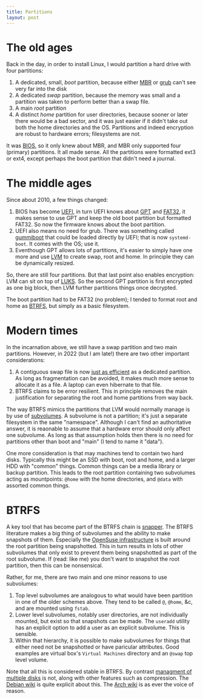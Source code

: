 ```yaml
---
title: Partitions
layout: post
---
```


# The old ages

Back in the day, in order to install Linux, I would partition a hard drive with four partitions:

1. A dedicated, small, *boot* partition, because either [MBR](https://en.wikipedia.org/wiki/Master_boot_record) or [grub](https://en.wikipedia.org/wiki/GNU_GRUB) can't see very far into the disk
1. A dedicated *swap* partition, because the memory was small and a partition was taken to perform better than a swap file.
1. A main *root* partition
1. A distinct *home* partition for user directories, because sooner or later there would be a bad sector, and it was just easier if it didn't take out both the home directories and the OS.  Partitions and indeed encryption are robust to hardware errors; filesystems are not.

It was [BIOS](https://en.wikipedia.org/wiki/BIOS), so it only knew about MBR, and MBR only supported four (primary) partitions.  It all made sense.  All the partitions were formatted ext3 or ext4, except perhaps the boot partition that didn't need a journal.

# The middle ages

Since about 2010, a few things changed:

1. BIOS has become [UEFI](https://en.wikipedia.org/wiki/Unified_Extensible_Firmware_Interface), in turn UEFI knows about [GPT](https://en.wikipedia.org/wiki/GUID_Partition_Table) and [FAT32](https://en.wikipedia.org/wiki/File_Allocation_Table#FAT32), it makes sense to use GPT and keep the old boot partition but formatted FAT32.  So now the firmware knows about the boot partition.
1. UEFI also means no need for grub.  There was something called [gummiboot](https://en.wikipedia.org/wiki/Systemd-boot) that could be loaded directly by UEFI; that is now `systemd-boot`.  It comes with the OS; use it.
1. Eventhough GPT allows lots of partitions, it's easier to simply have one more and use [LVM](https://en.wikipedia.org/wiki/Logical_Volume_Manager_(Linux)) to create swap, root and home.  In principle they can be dynamically resized.

So, there are still four partitions.  But that last point also enables encryption: LVM can sit on top of [LUKS](https://gitlab.com/cryptsetup/cryptsetup/blob/master/README.md).  So the second GPT partition is first encrypted as one big block, then LVM further partitions things once decrypted.

The boot partition had to be FAT32 (no problem); I tended to format root and home as [BTRFS](https://en.wikipedia.org/wiki/Btrfs), but simply as a basic filesystem.

# Modern times

In the incarnation above, we still have a swap partition and two main partitions.  However, in 2022 (but I am late!) there are two other important considerations:

1. A contiguous swap file is now [just as efficient](https://wiki.archlinux.org/title/Swap) as a dedicated partition.  As long as fragmentation can be avoided, it makes much more sense to allocate it as a file.  A laptop can even hibernate to that file.
1. BTRFS claims to be error resilient.  This in principle removes the main justification for separating the root and home partitions from way back.

The way BTRFS mimics the partitions that LVM would normally manage is by use of [subvolumes](https://btrfs.readthedocs.io/en/latest/Subvolumes.html).  A subvolume is not a partition; it's just a separate filesystem in the same "namespace".  Although I can't find an authoritative answer, it is reaonable to assume that a hardware error should only affect one subvolume.  As long as that assumption holds then there is no need for partitions other than boot and "main" (I tend to name it "data").

One more consideration is that may machines tend to contain two hard disks.  Typically this might be an SSD with boot, root and home, and a larger HDD with "common" things.  Common things can be a media library or backup partition.  This leads to the root partition containing two subvolumes acting as mountpoints: `@home` with the home directories, and `@data` with assorted common things.

# BTRFS

A key tool that has become part of the BTRFS chain is [snapper](http://snapper.io/).  The BTRFS literature makes a big thing of subvolumes and the ability to make snapshots of them.  Especially the [OpenSuse infrastructure](https://documentation.suse.com/sles/12-SP3/html/SLES-all/cha-advdisk.html) is built around the root partition being snapshotted.  This in turn results in lots of other subvolumes that only exist to prevent them being snapshotted as part of the root subvolume.  If (read: like me) you don't want to snapshot the root partition, then this can be nonsensical.

Rather, for me, there are two main and one minor reasons to use subvolumes:

1. Top level subvolumes are analogous to what would have been partition in one of the older schemes above.  They tend to be called `@`, `@home`, &c, and are mounted using `fstab`.
1. Lower level subvolumes, notably user directories, are not individually mounted, but exist so that snapshots can be made.  The `useradd` utility has an explicit option to add a user as an explicit subvolume.  This is sensible.
1. Within that hierarchy, it is possible to make subvolumes for things that either need not be snapshotted or have paricular attributes.  Good examples are virtual box's `Virtual Machines` directory and an `@swap` top level volume.

Note that all this is considered stable in BTRFS.  By contrast [managment of multiple disks](https://arstechnica.com/gadgets/2021/09/examining-btrfs-linuxs-perpetually-half-finished-filesystem/) is not, along with other features such as compression.  The [Debian wiki](https://wiki.debian.org/Btrfs) is quite explicit about this.  The [Arch wiki](https://wiki.archlinux.org/title/Snapper) is as ever the voice of reason.